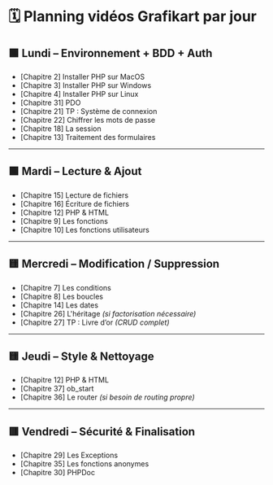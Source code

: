# 🗓️ Planning vidéos Grafikart par jour

## 🟩 Lundi – Environnement + BDD + Auth

- [Chapitre 2] Installer PHP sur MacOS  
- [Chapitre 3] Installer PHP sur Windows  
- [Chapitre 4] Installer PHP sur Linux  
- [Chapitre 31] PDO  
- [Chapitre 21] TP : Système de connexion  
- [Chapitre 22] Chiffrer les mots de passe  
- [Chapitre 18] La session  
- [Chapitre 13] Traitement des formulaires

---

## 🟩 Mardi – Lecture & Ajout

- [Chapitre 15] Lecture de fichiers  
- [Chapitre 16] Écriture de fichiers  
- [Chapitre 12] PHP & HTML  
- [Chapitre 9] Les fonctions  
- [Chapitre 10] Les fonctions utilisateurs  

---

## 🟨 Mercredi – Modification / Suppression

- [Chapitre 7] Les conditions  
- [Chapitre 8] Les boucles  
- [Chapitre 14] Les dates  
- [Chapitre 26] L'héritage *(si factorisation nécessaire)*  
- [Chapitre 27] TP : Livre d’or *(CRUD complet)*

---

## 🟨 Jeudi – Style & Nettoyage

- [Chapitre 12] PHP & HTML  
- [Chapitre 37] ob_start  
- [Chapitre 36] Le router *(si besoin de routing propre)*

---

## 🟥 Vendredi – Sécurité & Finalisation

- [Chapitre 29] Les Exceptions  
- [Chapitre 35] Les fonctions anonymes  
- [Chapitre 30] PHPDoc  
